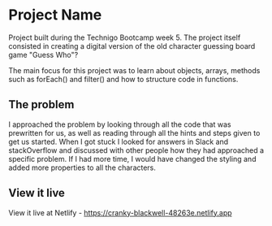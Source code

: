 # Project Name

Project built during the Technigo Bootcamp week 5. The project itself consisted in creating a digital version of the old character guessing board game "Guess Who"?

The main focus for this project was to learn about objects, arrays, methods such as forEach() and filter() and how to structure code in functions.

## The problem

I approached the problem by looking through all the code that was prewritten for us, as well as reading through all the hints and steps given to get us started. 
When I got stuck I looked for answers in Slack and stackOverflow and discussed with other people how they had approached a specific problem.
If I had more time, I would have changed the styling and added more properties to all the characters.  

## View it live

View it live at Netlify - https://cranky-blackwell-48263e.netlify.app
